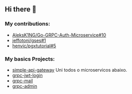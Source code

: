 ## Hi there 👋

### My contributions:

- [AleksK1NG/Go-GRPC-Auth-Microservice#10](https://github.com/AleksK1NG/Go-GRPC-Auth-Microservice/pull/10)
- [jeffotoni/gses#1](https://github.com/jeffotoni/gses/pull/1/)
- [henvic/pgxtutorial#5](https://github.com/henvic/pgxtutorial/pull/5)

### My basics Projects:
- [simple-api-gateway](https://github.com/aclgo/simple-api-gateway) Uni todos o microservicos abaixo.
- [grpc-jwt-login](https://github.com/aclgo/grpc-jwt-login)
- [grpc-mail](https://github.com/aclgo/grpc-mail)
- [grpc-admin](https://github.com/aclgo/grpc-admin)
 
<!--
- [jeffotoni/gses#1](https://github.com/jeffotoni/gses/pull/1/)
-  
**aclgo/aclgo** is a ✨ _special_ ✨ repository because its `README.md` (this file) appears on your GitHub profile.

Here are some ideas to get you started:

- 🔭 I’m currently working on ...
- 🌱 I’m currently learning ...
- 👯 I’m looking to collaborate on ...
- 🤔 I’m looking for help with ...
- 💬 Ask me about ...
- 📫 How to reach me: ...
- 😄 Pronouns: ...
- ⚡ Fun fact: ...
-->
